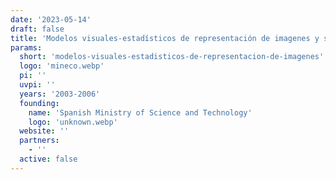 ```yaml
---
date: '2023-05-14'
draft: false
title: 'Modelos visuales-estadísticos de representación de imagenes y sus aplicaciones'
params:
  short: 'modelos-visuales-estadisticos-de-representacion-de-imagenes'
  logo: 'mineco.webp'
  pi: ''
  uvpi: ''
  years: '2003-2006'
  founding:
    name: 'Spanish Ministry of Science and Technology'
    logo: 'unknown.webp'
  website: ''
  partners:
    - ''
  active: false
---
```

